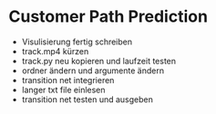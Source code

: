# Customer Path Prediction

- Visulisierung fertig schreiben
- track.mp4 kürzen
- track.py neu kopieren und laufzeit testen
- ordner ändern und argumente ändern
- transition net integrieren
- langer txt file einlesen
- transition net testen und ausgeben
